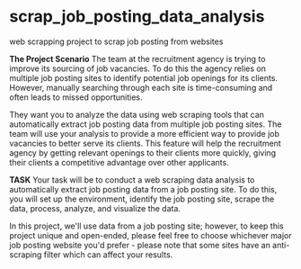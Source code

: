 # scrap_job_posting_data_analysis
web scrapping project to scrap job posting from websites

**The Project Scenario**
The team at the recruitment agency is trying to improve its sourcing of job vacancies. To do this the agency relies on multiple job posting sites to identify potential job openings for its clients. However, manually searching through each site is time-consuming and often leads to missed opportunities.  

They want you to  analyze the data using web scraping tools that can automatically extract job posting data from multiple job posting sites.  The team will use your analysis to provide a more efficient way to provide job vacancies to better serve its clients. This feature will help the recruitment agency by getting relevant openings to their clients more quickly, giving their clients a competitive advantage over other applicants.

**TASK**
Your task will be to conduct a web scraping data analysis to automatically extract job posting data from a job posting site. To do this, you will  set up the environment, identify the job posting site, scrape the data,  process, analyze, and visualize the data.

In this project, we'll use data from a job posting site; however, to keep this project unique and open-ended, please feel free to choose whichever major job posting website you'd prefer - please note that some sites have an anti-scraping filter which can affect your results.
